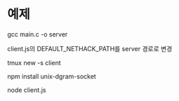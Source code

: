 # 예제
gcc main.c -o server

client.js의 DEFAULT_NETHACK_PATH를 server 경로로 변경

tmux new -s client

npm install unix-dgram-socket

node client.js
